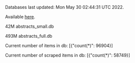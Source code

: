 Databases last updated: Mon May 30 02:44:31 UTC 2022. 

Available [here](https://github.com/cbeauhilton/ash-db/releases).


42M	abstracts_small.db

493M	abstracts_full.db

Current number of items in db:
[{"count(*)": 96904}]

Current number of scraped items in db:
[{"count(*)": 58749}]
